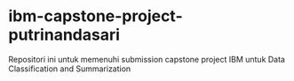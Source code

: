 # ibm-capstone-project-putrinandasari
Repositori ini untuk memenuhi submission capstone project IBM untuk Data Classification and Summarization
